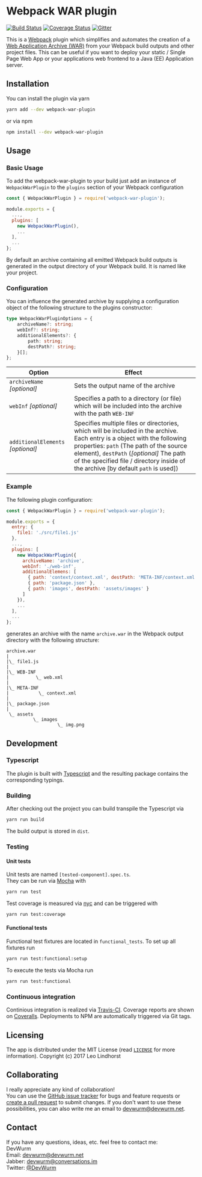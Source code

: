 # Webpack WAR plugin
[![Build Status](https://travis-ci.org/DevWurm/webpack-war-plugin.svg?branch=master)](https://travis-ci.org/DevWurm/webpack-war-plugin)
[![Coverage Status](https://coveralls.io/repos/github/DevWurm/webpack-war-plugin/badge.svg?branch=master)](https://coveralls.io/github/DevWurm/webpack-war-plugin?branch=master)
[![Gitter](https://badges.gitter.im/DevWurm/webpack-war-plugin.svg)](https://gitter.im/DevWurm/webpack-war-plugin?utm_source=badge&utm_medium=badge&utm_campaign=pr-badge&utm_content=badge)

This is a [Webpack](https://webpack.github.io/) plugin which simplifies and automates the creation of a [Web Application Archive (WAR)](https://en.wikipedia.org/wiki/WAR_(file_format)) from your Webpack build outputs and other project files. This can be useful if you want to deploy your static / Single Page Web App or your applications web frontend to a Java (EE) Application server.

## Installation
You can install the plugin via yarn
```bash
yarn add --dev webpack-war-plugin
```
or via npm
```bash
npm install --dev webpack-war-plugin
```

## Usage
### Basic Usage
To add the webpack-war-plugin to your build just add an instance of `WebpackWarPlugin` to the `plugins` section of your Webpack configuration
```javascript
const { WebpackWarPlugin } = require('webpack-war-plugin');

module.exports = {
  ...,
  plugins: [
    new WebpackWarPlugin(),
    ...
  ],
  ...
};
```
By default an archive containing all emitted Webpack build outputs is generated in the output directory of your Webpack build. It is named like your project.

### Configuration
You can influence the generated archive by supplying a configuration object of the following structure to the plugins constructor:
```typescript
type WebpackWarPluginOptions = {
    archiveName?: string;
    webInf?: string;
    additionalElements?: {
        path: string;
        destPath?: string;
    }[];
};
```
| Option | Effect |
| --- | --- |
| `archiveName` *[optional]* | Sets the output name of the archive |
| `webInf` *[optional]* | Specifies a path to a directory (or file) which will be included into the archive with the path `WEB-INF` |
| `additionalElements` *[optional]* | Specifies multiple files or directories, which will be included in the archive. Each entry is a object with the following properties: `path` (The path of the source element), `destPath` (*[optional]* The path of the specified file / directory inside of the archive [by default `path` is used])  |

### Example
The following plugin configuration:
```javascript
const { WebpackWarPlugin } = require('webpack-war-plugin');

module.exports = {
  entry: {
    file1: './src/file1.js'
  },
  ...,
  plugins: [
    new WebpackWarPlugin({
      archiveName: 'archive',
      webInf: './web-inf',
      additionalElemens: [
        { path: 'context/context.xml', destPath: 'META-INF/context.xml'},
        { path: 'package.json' },
        { path: 'images', destPath: 'assets/images' }
      ]
    }),
    ...
  ],
  ...
};

```
generates an archive with the name `archive.war` in the Webpack output directory with the following structure:
```
archive.war
|
|\_ file1.js
|
|\_ WEB-INF
|          \_ web.xml
|
|\_ META-INF
|           \_ context.xml
|
|\_ package.json
|
 \_ assets
          \_ images
                   \_ img.png
```

## Development
### Typescript
The plugin is built with [Typescript](http://www.typescriptlang.org/) and the resulting package contains the corresponding typings.

### Building
After checking out the project you can build transpile the Typescript via
```bash
yarn run build
```
The build output is stored in `dist`.

### Testing
#### Unit tests
Unit tests are named `[tested-component].spec.ts`.<br>
They can be run via [Mocha](https://mochajs.org/) with
```bash
yarn run test
```
Test coverage is measured via [nyc](https://github.com/istanbuljs/nyc) and can be triggered with
```bash
yarn run test:coverage
```

#### Functional tests
Functional test fixtures are located in `functional_tests`.
To set up all fixtures run
```bash
yarn run test:functional:setup
```
To execute the tests via Mocha run
```bash
yarn run test:functional
```

### Continuous integration
Continious integration is realized via [Travis-CI](https://travis-ci.org/DevWurm/webpack-war-plugin). Coverage reports are shown on [Coveralls](https://coveralls.io/github/DevWurm/webpack-war-plugin). Deployments to NPM are automatically triggered via Git tags.

## Licensing
The app is distributed under the MIT License (read [`LICENSE`](LICENSE) for more information).
Copyright (c) 2017 Leo Lindhorst

## Collaborating
I really appreciate any kind of collaboration!<br>
You can use the [GitHub issue tracker](https://github.com/DevWurm/webpack-war-plugin/issues) for bugs and feature requests or [create a pull request](https://github.com/DevWurm/webpack-war-plugin/pulls) to submit
changes.
If you don't want to use these possibilities, you can also write me an email to
<a href='mailto:devwurm@devwurm.net'>devwurm@devwurm.net</a>.

## Contact
If you have any questions, ideas, etc. feel free to contact me:<br>
DevWurm<br>
Email: <a href='mailto:devwurm@devwurm.net'>devwurm@devwurm.net</a><br>
Jabber: devwurm@conversations.im<br>
Twitter: [@DevWurm](https://twitter.com/DevWurm)<br>
